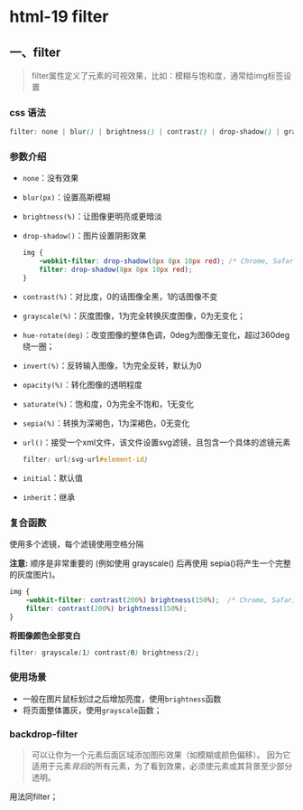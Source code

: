 # html-19 filter

## 一、filter

>  filter属性定义了元素的可视效果，比如：模糊与饱和度，通常给img标签设置

### css 语法

```css
filter: none | blur() | brightness() | contrast() | drop-shadow() | grayscale() | hue-rotate() | invert() | opacity() | saturate() | sepia() | url();
```



### 参数介绍

* `none`：没有效果

* `blur(px)`：设置高斯模糊

* `brightness(%)`：让图像更明亮或更暗淡

* `drop-shadow()`：图片设置阴影效果

  ```css
  img {
      -webkit-filter: drop-shadow(8px 8px 10px red); /* Chrome, Safari, Opera */
      filter: drop-shadow(8px 8px 10px red);
  }
  ```

* `contrast(%)`：对比度，0的话图像全黑，1的话图像不变

* `grayscale(%)`：灰度图像，1为完全转换灰度图像，0为无变化；

* `hue-rotate(deg)`：改变图像的整体色调，0deg为图像无变化，超过360deg绕一圈；

* `invert(%)`：反转输入图像，1为完全反转，默认为0

* `opacity(%)`：转化图像的透明程度

* `saturate(%)`：饱和度，0为完全不饱和，1无变化

* `sepia(%)`：转换为深褐色，1为深褐色，0无变化

* `url()`：接受一个xml文件，该文件设置svg滤镜，且包含一个具体的滤镜元素

  ```css
  filter: url(svg-url#element-id)
  ```

* `initial`：默认值

* `inherit`：继承



### 复合函数

使用多个滤镜，每个滤镜使用空格分隔

**注意:** 顺序是非常重要的 (例如使用 grayscale() 后再使用 sepia()将产生一个完整的灰度图片)。

```css
img {
    -webkit-filter: contrast(200%) brightness(150%);  /* Chrome, Safari, Opera */
    filter: contrast(200%) brightness(150%);
}
```



**将图像颜色全部变白**

```css
filter: grayscale(1) contrast(0) brightness(2);
```





### 使用场景

* 一般在图片鼠标划过之后增加亮度，使用`brightness`函数
* 将页面整体置灰，使用`grayscale`函数；



### backdrop-filter

> 可以让你为一个元素后面区域添加图形效果（如模糊或颜色偏移）。 因为它适用于元素*背后*的所有元素，为了看到效果，必须使元素或其背景至少部分透明。

用法同filter；

